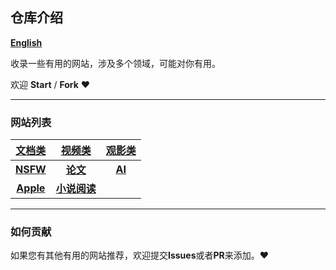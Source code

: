 ## 仓库介绍 
[**English**](./English.md)

收录一些有用的网站，涉及多个领域，可能对你有用。

欢迎 **Start** / **Fork** :heart:

---

### 网站列表

|[文档类](../docs/document.md)|[视频类](../docs/video.md)|[观影类](../docs/movie.md)|
|:---:|:---:|:---:|
|[**NSFW**](../docs/nsfw.md)|[**论文**](../docs/thesis.md)|[**AI**](../docs/ai.md)|
|[**Apple**](../docs/apple.md)|[**小说阅读**](../docs/novel.md)||

---

### 如何贡献
如果您有其他有用的网站推荐，欢迎提交**Issues**或者**PR**来添加。:heart: